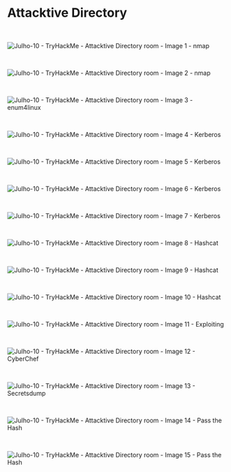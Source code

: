 <h1>Attacktive Directory</h1>

<br>

![Julho-10 - TryHackMe - Attacktive Directory room - Image 1 - nmap](https://github.com/user-attachments/assets/d72ecf3a-23db-4cda-8ec8-6edb65a4620d)

<br>


![Julho-10 - TryHackMe - Attacktive Directory room - Image 2 - nmap](https://github.com/user-attachments/assets/83c0d4bb-53ba-441d-b0c3-c8c19bcd7107)


<br>

![Julho-10 - TryHackMe - Attacktive Directory room - Image 3 - enum4linux](https://github.com/user-attachments/assets/3f9fbb38-fdcf-4b97-85ab-2d76dbc51486)

<br>


![Julho-10 - TryHackMe - Attacktive Directory room - Image 4 - Kerberos](https://github.com/user-attachments/assets/9e384e82-859d-43dd-99a8-9b1e41df72bd)


<br>

![Julho-10 - TryHackMe - Attacktive Directory room - Image 5 - Kerberos](https://github.com/user-attachments/assets/3d3b8429-f077-4656-bb2e-16331a552564)



<br>

![Julho-10 - TryHackMe - Attacktive Directory room - Image 6 - Kerberos](https://github.com/user-attachments/assets/7f8d5c17-a01f-482b-ab8f-add52aa0081b)

<br>


![Julho-10 - TryHackMe - Attacktive Directory room - Image 7 - Kerberos](https://github.com/user-attachments/assets/30525e79-27d7-4649-b51c-3a4f601e19bf)


<br>


![Julho-10 - TryHackMe - Attacktive Directory room - Image 8 - Hashcat](https://github.com/user-attachments/assets/d92dcae2-e455-4fcc-888b-f15af3efbf41)

<br>


![Julho-10 - TryHackMe - Attacktive Directory room - Image 9 - Hashcat](https://github.com/user-attachments/assets/03891ab5-48bf-4a5d-845b-e7f3432ae01d)

<br>

![Julho-10 - TryHackMe - Attacktive Directory room - Image 10 - Hashcat](https://github.com/user-attachments/assets/57ea8c61-1d92-4bcf-bd6e-c8b405d76647)


<br>

![Julho-10 - TryHackMe - Attacktive Directory room - Image 11 - Exploiting](https://github.com/user-attachments/assets/fe4e3191-9772-47b1-8b84-a51ccb820051)


<br>

![Julho-10 - TryHackMe - Attacktive Directory room - Image 12 - CyberChef](https://github.com/user-attachments/assets/3beb0568-3c34-47e7-9fc2-0f83fdf25b55)


<br>

![Julho-10 - TryHackMe - Attacktive Directory room - Image 13 - Secretsdump](https://github.com/user-attachments/assets/cd196e12-0a11-492a-8579-7159bea76a98)


<br>

![Julho-10 - TryHackMe - Attacktive Directory room - Image 14 - Pass the Hash](https://github.com/user-attachments/assets/1a037781-58dc-4be5-854f-bb107c536a32)

<br>


![Julho-10 - TryHackMe - Attacktive Directory room - Image 15 - Pass the Hash](https://github.com/user-attachments/assets/e705a424-0bfc-4139-9eb4-f7093c4324bc)


<br>
